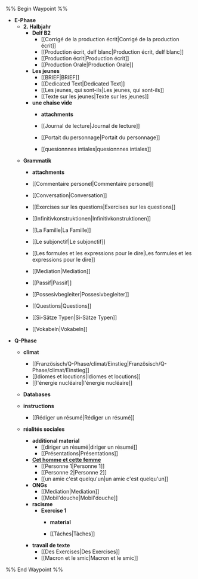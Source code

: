 %% Begin Waypoint %%
- **E-Phase**
	- **2. Halbjahr**
		- **Delf B2**
			- [[Corrigé de la production écrit|Corrigé de la production écrit]]
			- [[Production écrit, delf blanc|Production écrit, delf blanc]]
			- [[Production écrit|Production écrit]]
			- [[Production Orale|Production Orale]]
		- **Les jeunes**
			- [[BRIEF|BRIEF]]
			- [[Dedicated Text|Dedicated Text]]
			- [[Les jeunes, qui sont-ils|Les jeunes, qui sont-ils]]
			- [[Texte sur les jeunes|Texte sur les jeunes]]
		- **une chaise vide**
			- **attachments**

			- [[Journal de lecture|Journal de lecture]]
			- [[Portait du personnage|Portait du personnage]]
			- [[quesionnnes intiales|quesionnnes intiales]]
	- **Grammatik**
		- **attachments**

		- [[Commentaire personel|Commentaire personel]]
		- [[Conversation|Conversation]]
		- [[Exercises sur les questions|Exercises sur les questions]]
		- [[Infinitivkonstruktionen|Infinitivkonstruktionen]]
		- [[La Famille|La Famille]]
		- [[Le subjonctif|Le subjonctif]]
		- [[Les formules et les expressions pour le dire|Les formules et les expressions pour le dire]]
		- [[Mediation|Mediation]]
		- [[Passif|Passif]]
		- [[Possesivbegleiter|Possesivbegleiter]]
		- [[Questions|Questions]]
		- [[Si-Sätze Typen|Si-Sätze Typen]]
		- [[Vokabeln|Vokabeln]]
- **Q-Phase**
	- **climat**
		- [[Französisch/Q-Phase/climat/Einstieg|Französisch/Q-Phase/climat/Einstieg]]
		- [[Idiomes et locutions|Idiomes et locutions]]
		- [[l'énergie nucléaire|l'énergie nucléaire]]
	- **Databases**

	- **instructions**
		- [[Rédiger un résumé|Rédiger un résumé]]
	- **réalités sociales**
		- **additional material**
			- [[diriger un résumé|diriger un résumé]]
			- [[Présentations|Présentations]]
		- **[Cet homme et cette femme](./Q-Phase/r%C3%A9alit%C3%A9s%20sociales/Cet%20homme%20et%20cette%20femme/Cet%20homme%20et%20cette%20femme.md)**
			- [[Personne 1|Personne 1]]
			- [[Personne 2|Personne 2]]
			- [[un amie c'est quelqu'un|un amie c'est quelqu'un]]
		- **ONGs**
			- [[Mediation|Mediation]]
			- [[Mobil'douche|Mobil'douche]]
		- **racisme**
			- **Exercise 1**
				- **material**

				- [[Tâches|Tâches]]
		- **travail de texte**
			- [[Des Exercises|Des Exercises]]
			- [[Macron et le smic|Macron et le smic]]

%% End Waypoint %%
